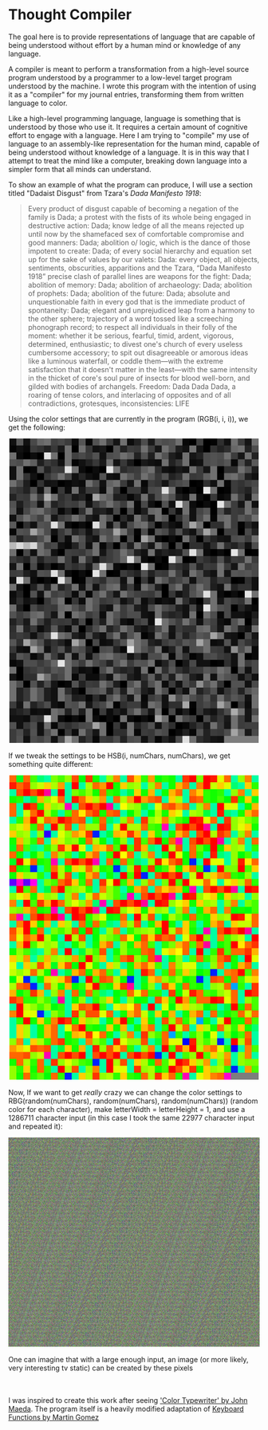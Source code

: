 # Thought Compiler

The goal here is to provide representations of language that are capable of being understood without effort by a human mind or knowledge of any language. 

A compiler is meant to perform a transformation from a high-level source program understood by a programmer to a low-level target program understood by the machine. I wrote this program with the intention of using it as a "compiler" for my journal entries, transforming them from written language to color.

Like a high-level programming language, language is something that is understood by those who use it. It requires a certain amount of cognitive effort to engage with a language. Here I am trying to "compile" my use of language to an assembly-like representation for the human mind, capable of being understood without knowledge of a language. It is in this way that I attempt to treat the mind like a computer, breaking down language into a simpler form that all minds can understand.

To show an example of what the program can produce, I will use a section titled "Dadaist Disgust" from Tzara's *Dada Manifesto 1918*:
>Every product of disgust capable of becoming a negation of the family is Dada; a protest with the fists of its whole being engaged in destructive action: Dada; know ledge of all the means rejected up until now by the shamefaced sex of comfortable compromise and good manners: Dada; abolition o/ logic, which is the dance of those impotent to create: Dada; of every social hierarchy and equation set up for the sake of values by our valets: Dada: every object, all objects, sentiments, obscurities, apparitions and the Tzara, “Dada Manifesto 1918” precise clash of parallel lines are weapons for the fight: Dada; abolition of memory: Dada; abolition of archaeology: Dada; abolition of prophets: Dada; abolition of the future: Dada; absolute and unquestionable faith in every god that is the immediate product of spontaneity: Dada; elegant and unprejudiced leap from a harmony to the other sphere; trajectory of a word tossed like a screeching phonograph record; to respect all individuals in their folly of the moment: whether it be serious, fearful, timid, ardent, vigorous, determined, enthusiastic; to divest one's church of every useless cumbersome accessory; to spit out disagreeable or amorous ideas like a luminous waterfall, or coddle them—with the extreme satisfaction that it doesn't matter in the least—with the same intensity in the thicket of core's soul pure of insects for blood well-born, and gilded with bodies of archangels. Freedom: Dada Dada Dada, a roaring of tense colors, and interlacing of opposites and of all contradictions, grotesques, inconsistencies: LIFE

Using the color settings that are currently in the program (RGB(i, i, i)), we get the following:
<p align="center">
  <img src="test.png" alt="drawing" style="width:500px;"/>
</p>

If we tweak the settings to be HSB(i, numChars, numChars), we get something quite different:
<p align="center">
  <img src="test2.png" alt="drawing2" style="width:500px;"/>
</p>

Now, If we want to get *really* crazy we can change the color settings to RBG(random(numChars), random(numChars), random(numChars)) (random color for each character), make letterWidth = letterHeight = 1, and use a 1286711 character input (in this case I took the same 22977 character input and repeated it):
<p align="center">
  <img src="test3.png" alt="drawing" style="width:700px;"/>
</p>
One can imagine that with a large enough input, an image (or more likely, very interesting tv static) can be created by these pixels

<br>
<br>
<br>


I was inspired to create this work after seeing ['Color Typewriter' by John Maeda](https://www.ntticc.or.jp/en/archive/works/color-typewriter/). The program itself is a heavily modified adaptation of [Keyboard Functions by Martin Gomez](https://processing.org/examples/keyboardfunctions.html)
